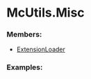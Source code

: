 # <a id="McUtils.Misc">McUtils.Misc</a>
    


### Members:

  - [ExtensionLoader](Misc/ExtensionLoader/ExtensionLoader.md)

### Examples:

